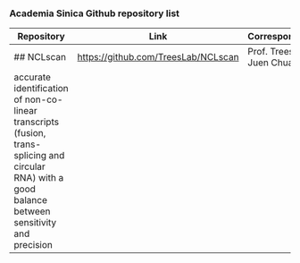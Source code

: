 ### Academia Sinica Github repository list

Repository | Link | Corresponding
------------ | ------------- | -------------
## NCLscan | https://github.com/TreesLab/NCLscan | Prof. Trees-Juen Chuang 
|accurate identification of non-co-linear transcripts (fusion, trans-splicing and circular RNA) with a good balance between sensitivity and precision 
